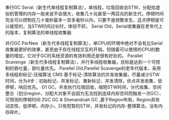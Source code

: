 串行GC
Serial（新生代单线程复制算法），单线程，垃圾回收会STW，分配给虚拟机管理的内存一般来说不会很大，收集几十兆甚至一两百兆的新生代，停顿时间完全可以控制在几十毫秒最多一百多毫秒以内，只要不是频繁发生，这点停顿是可以接受的，当STW时间过长时，体验不好。
Serial Old，Serial收集器在老年代上的版本，复制算法的单线程收集器

并行GC
ParNew（新生代多线程复制算法），单CPU的环境中绝对不会有比Serial收集器更好的效果，甚至由于存在线程交互的开销，但随着可以使用的CPU的数量的增加，它对于GC时系统资源的有效利用还是很有好处的。
Parallel Scavenge（新生代多线程复制算法），并行多线程收集器，目标是达到一个可控制的吞吐量，吞吐量优先。
Parellel Old,Parellel Scavenge的老年代版本，采用多线程和标记-压缩算法
CMS 基于标记-清除算法的并发收集器，尽量减少STW时间，分为4步：初始标记、并发标记、重新标记、并发清除，优点并发收集、低停顿，响应优先。
G1 GC，并发执行垃圾回收，缩短STW时间，分代收集、空间整合（划分region，分配大对象不会因为无法找到连续内存空间而触发一次GC）、可预测的停顿时间
ZGC GC & Shenandoah GC ,基于Region布局，Region具有动态性，低停顿，内存小，只有短暂的STW，并发标记的内存-整理算法，没有内存碎片。


    




